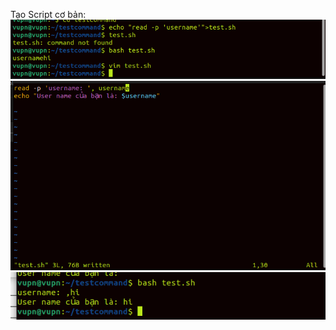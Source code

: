 Tạo Script cơ bản:  
![Alt](https://github.com/sys6101/vupncloud/raw/main/Picture/Linux/sc1.png)
![Alt](https://github.com/sys6101/vupncloud/raw/main/Picture/Linux/sc2.png) 
![Alt](https://github.com/sys6101/vupncloud/raw/main/Picture/Linux/sc3.png)

